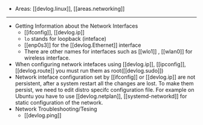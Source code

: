 
- Areas: [[devlog.linux]], [[areas.networking]]

---

- Getting Information about the Network Interfaces
  - [[ifconfig]], [[devlog.ip]]
  - `lo` stands for loopback (inteface)
  - [[enp0s3]] for the [[devlog.Ethernet]] interface
  - There are other names for interfaces such as [[wlo1]] , [[wlan0]] for wireless interface.
- When configuring network intefaces using [[devlog.ip]], [[ipconfig]], [[devlog.route]] you must run them as root([[devlog.sudo]])
- Network inteface configuration set by [[ifconfig]] or [[devlog.ip]] are not persistent, after a system restart all the changes are lost. To make them persist, we need to edit distro specifc configuration file. For example on Ubuntu you have to use [[devlog.netplan]], [[systemd-networkd]] for static configuration of the network.
- Network Troubleshooting/Tesing
  - [[devlog.ping]]
